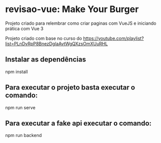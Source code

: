 # revisao-vue: Make Your Burger
Projeto criado para relembrar como criar paginas com VueJS e iniciando prática com Vue 3

Projeto criado com base no curso do https://youtube.com/playlist?list=PLnDvRpP8BnezDglaAvtWgQXzsOmXUuRHL

## Instalar as dependências
npm install

## Para executar o projeto basta executar o comando:
 npm run serve
 
## Para executar a fake api executar o comando:
 npm run backend
